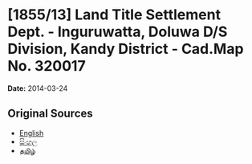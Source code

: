 # [1855/13] Land Title Settlement Dept. - Inguruwatta, Doluwa D/S Division, Kandy District - Cad.Map No. 320017

**Date:** 2014-03-24

## Original Sources

- [English](https://documents.gov.lk/view/extra-gazettes/2014/3/1855-13_E.pdf)
- [සිංහල](https://documents.gov.lk/view/extra-gazettes/2014/3/1855-13_S.pdf)
- [தமிழ்](https://documents.gov.lk/view/extra-gazettes/2014/3/1855-13_T.pdf)
